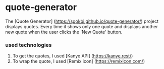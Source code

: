 # quote-generator 

The [Quote Generator] (https://sgokbi.github.io/quote-generator/) project displays quotes. Every time it shows only one quote and displays another new quote when the user clicks the  'New Quote' button. 


### used technologies
 1. To get the quotes, I used  [Kanye API] (https://kanye.rest/)
 2. To wrap the quote, I used [Remix icon] (https://remixicon.com/) 
